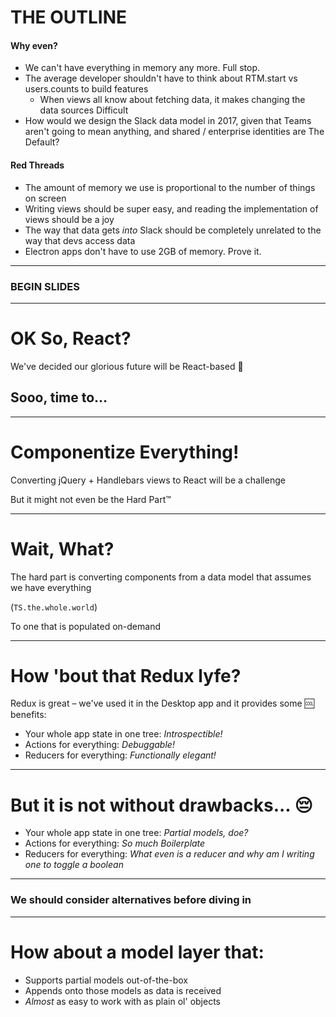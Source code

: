 # THE OUTLINE

#### Why even?

- We can't have everything in memory any more. Full stop.
- The average developer shouldn't have to think about RTM.start vs users.counts to build features
  - When views all know about fetching data, it makes changing the data sources Difficult
- How would we design the Slack data model in 2017, given that Teams aren't going to mean anything, and shared / enterprise identities are The Default?

#### Red Threads

- The amount of memory we use is proportional to the number of things on screen
- Writing views should be super easy, and reading the implementation of views should be a joy
- The way that data gets _into_ Slack should be completely unrelated to the way that devs access data
- Electron apps don't have to use 2GB of memory. Prove it.

---

### BEGIN SLIDES

---

# OK So, React?

We've decided our glorious future will be React-based 🎉

## Sooo, time to…

---

# Componentize Everything!

Converting jQuery + Handlebars views to React will be a challenge

But it might not even be the Hard Part™

---

# Wait, What?

The hard part is converting components from a data model that assumes we have everything

(`TS.the.whole.world`)

To one that is populated on-demand

---

# How 'bout that Redux lyfe?

Redux is great – we've used it in the Desktop app and it provides some 🆒 benefits:

* Your whole app state in one tree: *Introspectible!*
* Actions for everything: *Debuggable!*
* Reducers for everything: *Functionally elegant!*

---

# But it is not without drawbacks... 😔

* Your whole app state in one tree: *Partial models, doe?*
* Actions for everything: *So much Boilerplate*
* Reducers for everything: *What even is a reducer and why am I writing one to toggle a boolean*

---

### We should consider alternatives before diving in

---

# How about a model layer that:

* Supports partial models out-of-the-box
* Appends onto those models as data is received
* _Almost_ as easy to work with as plain ol' objects
